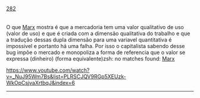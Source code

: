 [282](https://github.com/guilhermeprokisch/guilherme/issues/282) 
###### 

O que [Marx](Marx.md) mostra é que a mercadoria tem uma valor qualitativo de uso (valor de uso) e que é criada com a dimensão qualitativa do trabalho e que a tradução dessas dupla dimensão para uma variavel quantitativa é impossivel e portanto há uma falha. Por isso o capitalista sabendo desse bug impõe o mercado e monopoliza a forma de referencia que o valor se expressa (dinheiro) (forma equivalente)zsh: no matches found: [Marx](Marx.md)


https://www.youtube.com/watch?v=_NuJ95Wm7Bs&list=PLRSCJQV9RGp5XEUzk-WkOpCsjvaXrtbqJ&index=6

-------------------------------------------------------------------------------

